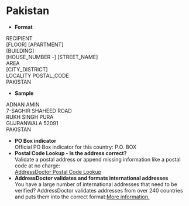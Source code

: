 Pakistan
========

- **Format**

RECIPIENT  
[FLOOR] [APARTMENT]  
[BUILDING]  
[HOUSE_NUMBER -] [STREET_NAME]  
AREA  
[CITY_DISTRICT]  
LOCALITY POSTAL_CODE  
PAKISTAN
- **Sample**

ADNAN AMIN  
7-SAGHIR SHAHEED ROAD  
RUKH SINGH PURA  
GUJRANWALA 52091  
PAKISTAN
- **PO Box indicator**  
Official PO Box indicator for this country: P.O. BOX
- **Postal Code Lookup - Is the address correct?**  
Validate a postal address or append missing information like a postal code at no charge:  
[AddressDoctor Postal Code Lookup](http://lookup.addressdoctor.com/lookup/default.aspx?lang=en&country=PAK)
- **AddressDoctor validates and formats international addresses**  
You have a large number of international addresses that need to be verified? AddressDoctor validates addresses from over 240 countries and puts them into the correct format:[More information.](index.php?id=31&L=1)